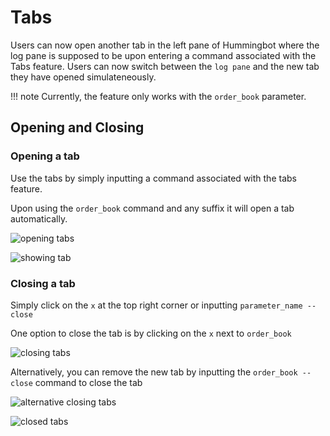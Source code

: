 # Tabs

Users can now open another tab in the left pane of Hummingbot where the log pane is supposed to be upon entering a command associated with the Tabs feature. Users can now switch between the `log pane` and the new tab they have opened simulateneously.


!!! note
    Currently, the feature only works with the `order_book` parameter.

## Opening and Closing

### Opening a tab

Use the tabs by simply inputting a command associated with the tabs feature.

Upon using the `order_book` command and any suffix it will open a tab automatically.

![opening tabs](/assets/img/opening-tab.png)

![showing tab](/assets/img/left-pane.png)

### Closing a tab

Simply click on the `x` at the top right corner or inputting `parameter_name --close`

One option to close the tab is by clicking on the `x` next to `order_book`

![closing tabs](/assets/img/closing-tabs.png)

Alternatively, you can remove the new tab by inputting the `order_book --close` command to close the tab

![alternative closing tabs](/assets/img/parameter_name.png)

![closed tabs](/assets/img/tabs-closed.png)
